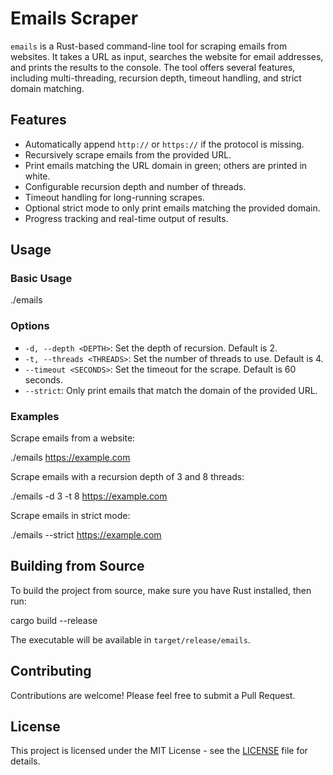 # Emails Scraper

`emails` is a Rust-based command-line tool for scraping emails from websites. It takes a URL as input, searches the website for email addresses, and prints the results to the console. The tool offers several features, including multi-threading, recursion depth, timeout handling, and strict domain matching.

## Features

- Automatically append `http://` or `https://` if the protocol is missing.
- Recursively scrape emails from the provided URL.
- Print emails matching the URL domain in green; others are printed in white.
- Configurable recursion depth and number of threads.
- Timeout handling for long-running scrapes.
- Optional strict mode to only print emails matching the provided domain.
- Progress tracking and real-time output of results.

## Usage

### Basic Usage

./emails <URL>

### Options

- `-d, --depth <DEPTH>`: Set the depth of recursion. Default is 2.
- `-t, --threads <THREADS>`: Set the number of threads to use. Default is 4.
- `--timeout <SECONDS>`: Set the timeout for the scrape. Default is 60 seconds.
- `--strict`: Only print emails that match the domain of the provided URL.

### Examples

Scrape emails from a website:

./emails https://example.com

Scrape emails with a recursion depth of 3 and 8 threads:

./emails -d 3 -t 8 https://example.com

Scrape emails in strict mode:

./emails --strict https://example.com

## Building from Source

To build the project from source, make sure you have Rust installed, then run:

cargo build --release

The executable will be available in `target/release/emails`.

## Contributing

Contributions are welcome! Please feel free to submit a Pull Request.

## License

This project is licensed under the MIT License - see the [LICENSE](LICENSE) file for details.
